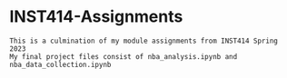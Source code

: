 # INST414-Assignments
    This is a culmination of my module assignments from INST414 Spring 2023
    My final project files consist of nba_analysis.ipynb and nba_data_collection.ipynb
    
